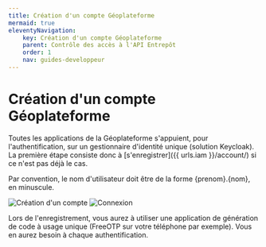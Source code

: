 ```yaml
---
title: Création d'un compte Géoplateforme
mermaid: true
eleventyNavigation:
    key: Création d'un compte Géoplateforme
    parent: Contrôle des accès à l'API Entrepôt 
    order: 1
    nav: guides-developpeur
---
```


# Création d'un compte Géoplateforme

Toutes les applications de la Géoplateforme s'appuient, pour l'authentification, sur un gestionnaire d'identité unique (solution Keycloak). La première étape consiste donc à [s'enregistrer]({{ urls.iam }}/account/) si ce n'est pas déjà le cas.

Par convention, le nom d'utilisateur doit être de la forme {prenom}.{nom}, en minuscule.

![Création d'un compte](../../assets/images/authentification_enregistrement.png) ![Connexion](../../assets/images/authentification_connexion.png)

Lors de l'enregistrement, vous aurez à utiliser une application de génération de code à usage unique (FreeOTP sur votre téléphone par exemple). Vous en aurez besoin à chaque authentification.
